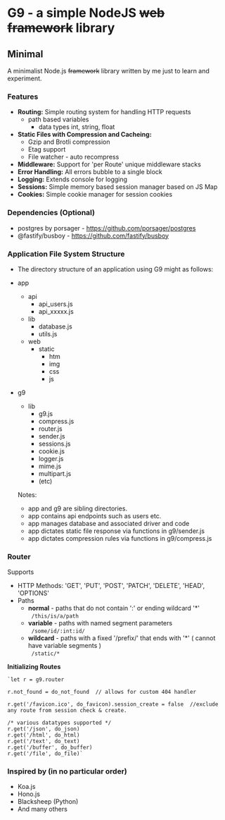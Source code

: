 # G9 - a simple NodeJS ~~web framework~~ library #

## Minimal ##

A minimalist Node.js ~~framework~~ library written by me just to learn and experiment.  

### Features ###
- **Routing:** Simple routing system for handling HTTP requests
  - path based variables
    - data types int, string, float
- **Static Files with Compression and Cacheing:**
  - Gzip and Brotli compression
  - Etag support 
  - File watcher - auto recompress 
- **Middleware:** Support for 'per Route' unique middleware stacks
- **Error Handling:** All errors bubble to a single block
- **Logging:** Extends console for logging 
- **Sessions:** Simple memory based session manager based on JS Map
- **Cookies:** Simple cookie manager for session cookies

### Dependencies (Optional) ### 
- postgres by porsager - https://github.com/porsager/postgres
- @fastify/busboy - https://github.com/fastify/busboy

### Application File System Structure ###
- The directory structure of an application using G9 might as follows:

- app
  - api
    - api_users.js
    - api_xxxxx.js
  - lib
    - database.js
    - utils.js
  - web
    - static
      - htm
      - img
      - css
      - js
- g9
  - lib
    - g9.js
    - compress.js
    - router.js
    - sender.js
    - sessions.js
    - cookie.js
    - logger.js
    - mime.js
    - multipart.js
    - (etc)

  Notes:
  - app and g9 are sibling directories.
  - app contains api endpoints such as users etc.
  - app manages database and associated driver and code
  - app dictates static file response via functions in g9/sender.js
  - app dictates compression rules via functions in g9/compress.js

### Router ###
Supports 
  - HTTP Methods: 'GET', 'PUT', 'POST', 'PATCH', 'DELETE', 'HEAD', 'OPTIONS'
  - Paths
    - **normal** - paths that do not contain ':' or ending wildcard '*'  
      ` /this/is/a/path`
    - **variable** - paths with named segment parameters  
      ` /some/id/:int:id/`
    - **wildcard** - paths with a fixed '/prefix/' that ends with '*' ( cannot have variable segments )  
      ` /static/*`

  **Initializing Routes**
     
    `let r = g9.router

    r.not_found = do_not_found  // allows for custom 404 handler
    
    r.get('/favicon.ico', do_favicon).session_create = false  //exclude any route from session check & create.

    /* various datatypes supported */
    r.get('/json', do_json)
    r.get('/html', do_html)
    r.get('/text', do_text)
    r.get('/buffer', do_buffer)
    r.get('/file', do_file)`
  

### Inspired by (in no particular order) ###
- Koa.js
- Hono.js
- Blacksheep (Python)
- And many others

